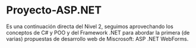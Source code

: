 # Proyecto-ASP.NET
Es una continuación directa del Nivel 2, seguimos aprovechando los conceptos de C# y POO y del Framework .NET para abordar la primera (de varias) propuestas de desarrollo web de Miscrosoft: ASP .NET WebForms.
